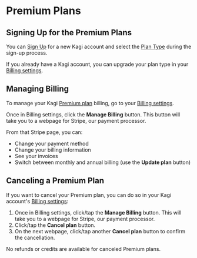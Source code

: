 # Premium Plans

## Signing Up for the Premium Plans

You can [Sign Up](https://kagi.com/signup) for a new Kagi account and select the [Plan Type](plan-types.md) during the sign-up process.

If you already have a Kagi account, you can upgrade your plan type in your [Billing settings](https://kagi.com/settings?p=billing).

## Managing Billing

To manage your Kagi [Premium plan](plan-types.md) billing, go to your [Billing settings](https://kagi.com/settings?p=billing).

Once in Billing settings, click the **Manage Billing** button. This button will take you to a webpage for Stripe, our payment processor.

From that Stripe page, you can:

- Change your payment method
- Change your billing information
- See your invoices
- Switch between monthly and annual billing (use the **Update plan** button)

## Canceling a Premium Plan

If you want to cancel your Premium plan, you can do so in your Kagi account's [Billing settings](https://kagi.com/settings?p=billing):

1. Once in Billing settings, click/tap the **Manage Billing** button. This will take you to a webpage for Stripe, our payment processor. 
2. Click/tap the **Cancel plan** button.
3. On the next webpage, click/tap another **Cancel plan** button to confirm the cancellation.

No refunds or credits are available for canceled Premium plans.
